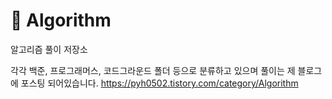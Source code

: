 # 📖 Algorithm
알고리즘 풀이 저장소

각각 백준, 프로그래머스, 코드그라운드 폴더 등으로 분류하고 있으며
풀이는 제 블로그에 포스팅 되어있습니다.
https://pyh0502.tistory.com/category/Algorithm
